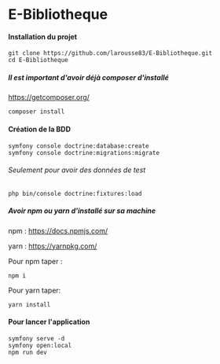 # E-Bibliotheque

#### Installation du projet

    git clone https://github.com/larousse83/E-Bibliotheque.git
    cd E-Bibliotheque

##### Il est important d'avoir déjà composer d'installé 
https://getcomposer.org/


    composer install
  
#### Création de la BDD

    symfony console doctrine:database:create
    symfony console doctrine:migrations:migrate
###### Seulement pour avoir des données de test

    php bin/console doctrine:fixtures:load
   
##### Avoir npm ou yarn d'installé sur sa machine
npm :  https://docs.npmjs.com/
 
yarn : https://yarnpkg.com/
 
Pour npm taper :

    npm i 
Pour yarn taper:
 
    yarn install
  
#### Pour lancer l'application

    symfony serve -d
    symfony open:local
    npm run dev






 

    

